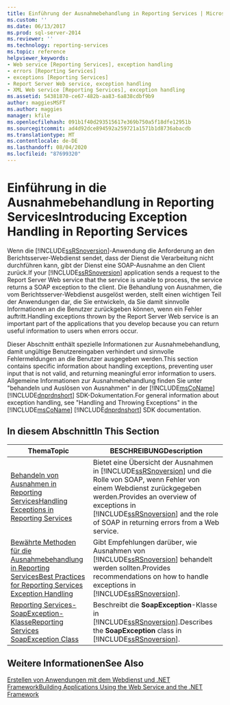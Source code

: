 ```yaml
---
title: Einführung der Ausnahmebehandlung in Reporting Services | Microsoft-Dokumentation
ms.custom: ''
ms.date: 06/13/2017
ms.prod: sql-server-2014
ms.reviewer: ''
ms.technology: reporting-services
ms.topic: reference
helpviewer_keywords:
- Web service [Reporting Services], exception handling
- errors [Reporting Services]
- exceptions [Reporting Services]
- Report Server Web service, exception handling
- XML Web service [Reporting Services], exception handling
ms.assetid: 54381870-ce67-482b-aa83-6a838cdbf9b9
author: maggiesMSFT
ms.author: maggies
manager: kfile
ms.openlocfilehash: 091b1f40d293515617e369b750a5f18dfe12951b
ms.sourcegitcommit: ad4d92dce894592a259721a1571b1d8736abacdb
ms.translationtype: MT
ms.contentlocale: de-DE
ms.lasthandoff: 08/04/2020
ms.locfileid: "87699320"
---
```

# <a name="introducing-exception-handling-in-reporting-services"></a><span data-ttu-id="35224-102">Einführung in die Ausnahmebehandlung in Reporting Services</span><span class="sxs-lookup"><span data-stu-id="35224-102">Introducing Exception Handling in Reporting Services</span></span>
  <span data-ttu-id="35224-103">Wenn die [!INCLUDE[ssRSnoversion](../../includes/ssrsnoversion-md.md)]-Anwendung die Anforderung an den Berichtsserver-Webdienst sendet, dass der Dienst die Verarbeitung nicht durchführen kann, gibt der Dienst eine SOAP-Ausnahme an den Client zurück.</span><span class="sxs-lookup"><span data-stu-id="35224-103">If your [!INCLUDE[ssRSnoversion](../../includes/ssrsnoversion-md.md)] application sends a request to the Report Server Web service that the service is unable to process, the service returns a SOAP exception to the client.</span></span> <span data-ttu-id="35224-104">Die Behandlung von Ausnahmen, die vom Berichtsserver-Webdienst ausgelöst werden, stellt einen wichtigen Teil der Anwendungen dar, die Sie entwickeln, da Sie damit sinnvolle Informationen an die Benutzer zurückgeben können, wenn ein Fehler auftritt.</span><span class="sxs-lookup"><span data-stu-id="35224-104">Handling exceptions thrown by the Report Server Web service is an important part of the applications that you develop because you can return useful information to users when errors occur.</span></span>  
  
 <span data-ttu-id="35224-105">Dieser Abschnitt enthält spezielle Informationen zur Ausnahmebehandlung, damit ungültige Benutzereingaben verhindert und sinnvolle Fehlermeldungen an die Benutzer ausgegeben werden.</span><span class="sxs-lookup"><span data-stu-id="35224-105">This section contains specific information about handling exceptions, preventing user input that is not valid, and returning meaningful error information to users.</span></span> <span data-ttu-id="35224-106">Allgemeine Informationen zur Ausnahmebehandlung finden Sie unter "behandeln und Auslösen von Ausnahmen" in der [!INCLUDE[msCoName](../../includes/msconame-md.md)] [!INCLUDE[dnprdnshort](../../includes/dnprdnshort-md.md)] SDK-Dokumentation.</span><span class="sxs-lookup"><span data-stu-id="35224-106">For general information about exception handling, see "Handling and Throwing Exceptions" in the [!INCLUDE[msCoName](../../includes/msconame-md.md)] [!INCLUDE[dnprdnshort](../../includes/dnprdnshort-md.md)] SDK documentation.</span></span>  
  
## <a name="in-this-section"></a><span data-ttu-id="35224-107">In diesem Abschnitt</span><span class="sxs-lookup"><span data-stu-id="35224-107">In This Section</span></span>  
  
|<span data-ttu-id="35224-108">Thema</span><span class="sxs-lookup"><span data-stu-id="35224-108">Topic</span></span>|<span data-ttu-id="35224-109">BESCHREIBUNG</span><span class="sxs-lookup"><span data-stu-id="35224-109">Description</span></span>|  
|-----------|-----------------|  
|[<span data-ttu-id="35224-110">Behandeln von Ausnahmen in Reporting Services</span><span class="sxs-lookup"><span data-stu-id="35224-110">Handling Exceptions in Reporting Services</span></span>](handling-exceptions-in-reporting-services.md)|<span data-ttu-id="35224-111">Bietet eine Übersicht der Ausnahmen in [!INCLUDE[ssRSnoversion](../../includes/ssrsnoversion-md.md)] und die Rolle von SOAP, wenn Fehler von einem Webdienst zurückgegeben werden.</span><span class="sxs-lookup"><span data-stu-id="35224-111">Provides an overview of exceptions in [!INCLUDE[ssRSnoversion](../../includes/ssrsnoversion-md.md)] and the role of SOAP in returning errors from a Web service.</span></span>|  
|[<span data-ttu-id="35224-112">Bewährte Methoden für die Ausnahmebehandlung in Reporting Services</span><span class="sxs-lookup"><span data-stu-id="35224-112">Best Practices for Reporting Services Exception Handling</span></span>](best-practices/best-practices-for-reporting-services-exception-handling.md)|<span data-ttu-id="35224-113">Gibt Empfehlungen darüber, wie Ausnahmen von [!INCLUDE[ssRSnoversion](../../includes/ssrsnoversion-md.md)] behandelt werden sollten.</span><span class="sxs-lookup"><span data-stu-id="35224-113">Provides recommendations on how to handle exceptions in [!INCLUDE[ssRSnoversion](../../includes/ssrsnoversion-md.md)].</span></span>|  
|[<span data-ttu-id="35224-114">Reporting Services-SoapException-Klasse</span><span class="sxs-lookup"><span data-stu-id="35224-114">Reporting Services SoapException Class</span></span>](soapexception-class/reporting-services-soapexception-class.md)|<span data-ttu-id="35224-115">Beschreibt die **SoapException**-Klasse in [!INCLUDE[ssRSnoversion](../../includes/ssrsnoversion-md.md)].</span><span class="sxs-lookup"><span data-stu-id="35224-115">Describes the **SoapException** class in [!INCLUDE[ssRSnoversion](../../includes/ssrsnoversion-md.md)].</span></span>|  
  
## <a name="see-also"></a><span data-ttu-id="35224-116">Weitere Informationen</span><span class="sxs-lookup"><span data-stu-id="35224-116">See Also</span></span>  
 [<span data-ttu-id="35224-117">Erstellen von Anwendungen mit dem Webdienst und .NET Framework</span><span class="sxs-lookup"><span data-stu-id="35224-117">Building Applications Using the Web Service and the .NET Framework</span></span>](../report-server-web-service/net-framework/building-applications-using-the-web-service-and-the-net-framework.md)  
  
  
